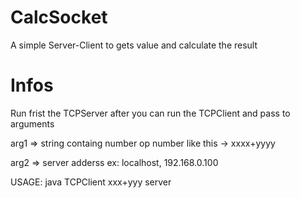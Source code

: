 # CalcSocket
A simple Server-Client to gets value and calculate the result

# Infos

Run frist the TCPServer after you can run the TCPClient and pass to arguments

arg1 => string containg number op number like this -> xxxx+yyyy

arg2 => server adderss ex: localhost, 192.168.0.100


USAGE: java TCPClient xxx+yyy server 
